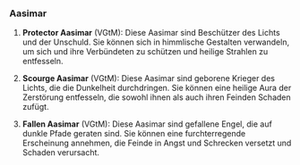 
### **Aasimar**

1. **Protector Aasimar** (VGtM): Diese Aasimar sind Beschützer des Lichts und der Unschuld. Sie können sich in himmlische Gestalten verwandeln, um sich und ihre Verbündeten zu schützen und heilige Strahlen zu entfesseln.
    
2. **Scourge Aasimar** (VGtM): Diese Aasimar sind geborene Krieger des Lichts, die die Dunkelheit durchdringen. Sie können eine heilige Aura der Zerstörung entfesseln, die sowohl ihnen als auch ihren Feinden Schaden zufügt.
    
3. **Fallen Aasimar** (VGtM): Diese Aasimar sind gefallene Engel, die auf dunkle Pfade geraten sind. Sie können eine furchterregende Erscheinung annehmen, die Feinde in Angst und Schrecken versetzt und Schaden verursacht.